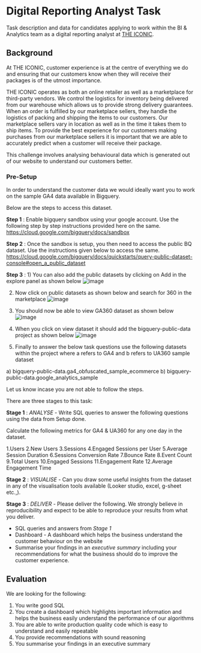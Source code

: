 # Digital Reporting Analyst Task

Task description and data for candidates applying to work within the BI & Analytics team as a digital reporting analyst at [THE ICONIC](https://www.theiconic.com.au).

## Background

At THE ICONIC, customer experience is at the centre of everything we do and ensuring that our customers know when they will receive their packages is of the utmost importance.

THE ICONIC operates as both an online retailer as well as a marketplace for third-party vendors. 
We control the logistics for inventory being delivered from our warehouse which allows us to provide strong delivery guarantees. 
When an order is fulfilled by our marketplace sellers, they handle the logistics of packing and shipping the items to our customers. 
Our marketplace sellers vary in location as well as in the time it takes them to ship items. 
To provide the best experience for our customers making purchases from our marketplace sellers it is important that we are able to accurately predict when a customer will receive their package.

This challenge involves analysing behavioural data which is generated out of our website to understand our customers better.

### Pre-Setup

In order to understand the customer data we would ideally want you to work on the sample GA4 data available in Bigquery.

Below are the steps to access this dataset.

**Step 1** : Enable bigquery sandbox using your google account. Use the following step by step instructions provided here on the same.
https://cloud.google.com/bigquery/docs/sandbox

**Step 2** : Once the sandbox is setup, you then need to access the public BQ dataset. Use the instructions given below to access the same.
https://cloud.google.com/bigquery/docs/quickstarts/query-public-dataset-console#open_a_public_dataset

**Step 3** : 1) You can also add the public datasets by clicking on Add in the explore panel as shown below
![image](https://github.com/theiconic/technical-challenges/assets/35489107/13a7a687-108a-4294-a990-672106a74b39)
             
2) Now click on public datasets as shown below and search for 360 in the marketplace
![image](https://github.com/theiconic/technical-challenges/assets/35489107/1c619e51-88ef-416d-86de-bac66caea0f6)

3) You should now be able to view GA360 dataset as shown below
![image](https://github.com/theiconic/technical-challenges/assets/35489107/988fd52f-f7f7-44cf-80f1-d126dcb4bf09)

4) When you click on view dataset it should add the bigquery-public-data project as shown below
![image](https://github.com/theiconic/technical-challenges/assets/35489107/790356cd-3dda-478f-8aa5-42cea5a8a8c7)

5) Finally to answer the below task questions use the following datasets within the project where a refers to GA4 and b refers to UA360 sample dataset

a) bigquery-public-data.ga4_obfuscated_sample_ecommerce
b) bigquery-public-data.google_analytics_sample
        

Let us know incase you are not able to follow the steps.

There are three stages to this task:

**Stage 1** : *ANALYSE* - Write SQL queries to answer the following questions using the data from Setup done.

Calculate the following metrics for GA4 & UA360 for any one day in the dataset.

  1.Users
  2.New Users
  3.Sessions
  4.Engaged Sessions per User
  5.Average Session Duration
  6.Sessions Conversion Rate
  7.Bounce Rate
  8.Event Count
  9.Total Users
  10.Engaged Sessions
  11.Engagement Rate
  12.Average Engagement Time

**Stage 2** : *VISUALISE* - Can you draw some useful insights from the dataset in any of the visualisation tools available (Looker studio, excel, g-sheet etc.,).

**Stage 3** : *DELIVER* - Please deliver the following. We strongly believe in reproducibility and expect to be able to reproduce your results from what you deliver.

- SQL queries and answers from *Stage 1*
- Dashboard - A dashboard which helps the business understand the customer behaviour on the website
- Summarise your findings in an *executive summary* including your recommendations for what the business should do to improve the customer experience.

## Evaluation

We are looking for the following:

1. You write good SQL
2. You create a dashboard which highlights important information and helps the business easily understand the performance of our algorithms
3. You are able to write production quality code which is easy to understand and easily repeatable
4. You provide recommendations with sound reasoning
5. You summarise your findings in an executive summary

